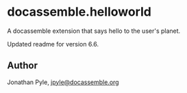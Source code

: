 # docassemble.helloworld

A docassemble extension that says hello to the user's planet.

Updated readme for version 6.6.

## Author

Jonathan Pyle, jpyle@docassemble.org
